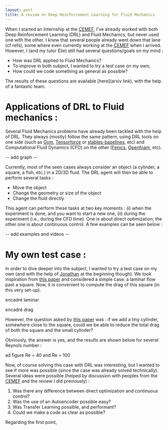 ```yaml
---
layout: post
title: A review on Deep Reinforcement Learning for Fluid Mechanics
---
```


When I started an Internship at the [CEMEF](http://www.cemef.mines-paristech.fr), I've already worked with both Deep Reinforcement Learning (DRL) and Fluid Mechanics, but never used one with the other. I knew that several people already went down that lane (cf refs), some where even currently working at the [CEMEF](http://www.cemef.mines-paristech.fr) when I arrived. However, I (and my tutor Elie) still had several questions/goals on my mind :

* How was DRL applied to Fluid Mechanics?
* To improve in both subject, I wanted to try a test case on my own;
* How could we code something as general as possible?

The results of these questions are available [here](arxiv link), with the help of a fantastic team.

# Applications of DRL to Fluid mechanics :

Several Fluid Mechanics problems have already been tackled with the help of DRL. They always (mostly) follow the same pattern, using DRL tools on one side (such as [Gym](), [Tensorforce]() or [stables-baselines](), etc) and Computational Fluid Dynamics (CFD) on the other ([Fenics](), [Openfoam](), etc).

-- add graph --

Currently, most of the seen cases always consider an object (a cylinder, a square, a fish, etc.) in a 2D/3D fluid. The DRL agent will then be able to perform several tasks :

* Move the object
* Change the geometry or size of the object
* Change the fluid directly

This agent can perform these tasks at two key moments : (i) when the experiment is done, and you want to start a new one, (ii) during the experiment (i.e., during the CFD time). One is about direct optimization; the other one is about continuous control. A few examples can be seen below :

-- add examples and videos --

# My own test case :

In order to dive deeper into the subject, I wanted to try a test case on my own (and with the help of [Jonathan](GitHub) at the beginning though). We took inspiration from [this paper](meliga) and considered a simple case: a laminar flow past a square. Now, it is convenient to compute the drag of this square (in this very set-up).

encadré laminar

encadré drag

However, the question asked by [this paper](meliga) was : if we add a tiny cylinder, somewhere close to the square, could we be able to reduce the total drag of both the square and the small cylinder?

Obviously, the answer is yes, and the results are shown below for several Reynols number :

ad figure Re = 40 and Re = 100

Now, of course solving this case with DRL was interesting, but I wanted to see if more was possible (since the case was already solved technically). Several ideas were possible (helped by discussion with peoples from the [CEMEF](a) and the review I did previously) :

1. Was there any difference between direct optimization and continuous control?
2. Was the use of an Autoencoder possible easy?
3. Was Transfer Learning possible, and performant?
4. Could we make a code as clear as possible?

Regarding the first point, 
